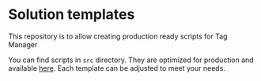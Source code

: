 # Solution templates

This repository is to allow creating production ready scripts for Tag Manager

You can find scripts in `src` directory. They are optimized for production and available [here](https://piwikpro.github.io/solutions-templates/). Each template can be adjusted to meet your needs.

